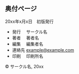 <section id="colophon" role="doc-colophon">

## 奥付ページ

20xx年x月x日　初版発行

- 発行　 サークル名
- 著者　 著者名
- 編集　 編集者名
- 連絡先 example@example.com
- 印刷　 印刷所名

© サークル名, 20xx

</section>